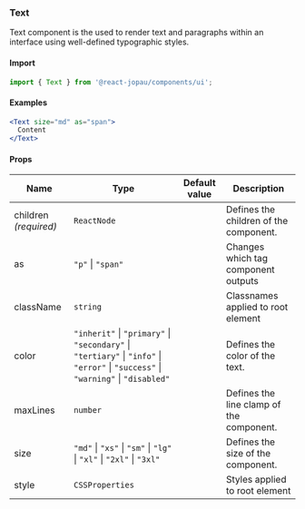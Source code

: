 ### Text

Text component is the used to render text and paragraphs within an interface using well-defined typographic styles.

#### Import

```jsx
import { Text } from '@react-jopau/components/ui';
```

#### Examples

```jsx
<Text size="md" as="span">
  Content
</Text>
```

#### Props

| Name                  | Type                                                                                                                               | Default value | Description                              |
| --------------------- | ---------------------------------------------------------------------------------------------------------------------------------- | ------------- | ---------------------------------------- |
| children _(required)_ | `ReactNode`                                                                                                                        |               | Defines the children of the component.   |
| as                    | `"p"` \| `"span"`                                                                                                                  |               | Changes which tag component outputs      |
| className             | `string`                                                                                                                           |               | Classnames applied to root element       |
| color                 | `"inherit"` \| `"primary"` \| `"secondary"` \| `"tertiary"` \| `"info"` \| `"error"` \| `"success"` \| `"warning"` \| `"disabled"` |               | Defines the color of the text.           |
| maxLines              | `number`                                                                                                                           |               | Defines the line clamp of the component. |
| size                  | `"md"` \| `"xs"` \| `"sm"` \| `"lg"` \| `"xl"` \| `"2xl"` \| `"3xl"`                                                               |               | Defines the size of the component.       |
| style                 | `CSSProperties`                                                                                                                    |               | Styles applied to root element           |
